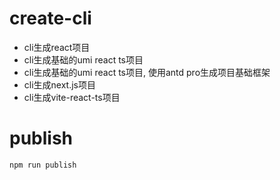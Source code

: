 # create-cli
- cli生成react项目
- cli生成基础的umi react ts项目
- cli生成基础的umi react ts项目, 使用antd pro生成项目基础框架
- cli生成next.js项目
- cli生成vite-react-ts项目
 

# publish
```
npm run publish
```
